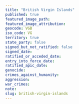 ```yaml
---
title: "British Virgin Islands"
published: true
featured_image_path:
featured_image_attribution:
geocode: VGB
iso_code: VG
territory: true
state_party: false
signed_but_not_ratified: false
signed_date:
ratified_or_acceded_date:
entry_into_force_date:
ratified_apic_date:
genocide:
crimes_against_humanity:
aggression:
war_crimes:
note:
slug: british-virgin-islands
---
```

